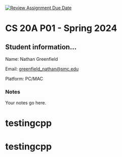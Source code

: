 [![Review Assignment Due Date](https://classroom.github.com/assets/deadline-readme-button-24ddc0f5d75046c5622901739e7c5dd533143b0c8e959d652212380cedb1ea36.svg)](https://classroom.github.com/a/khKAZEVv)
# CS 20A P01 - Spring 2024 #

## Student information... ##
Name: Nathan Greenfield

Email: greenfield_nathan@smc.edu

Platform: PC/MAC

### Notes ###
Your notes go here.
# testingcpp
# testingcpp
